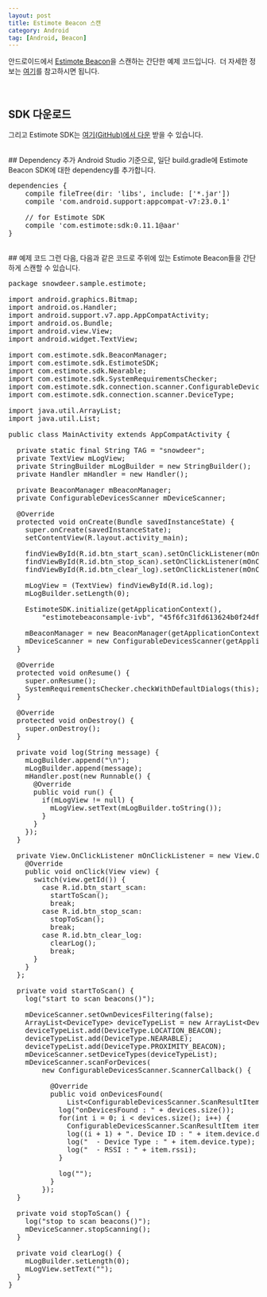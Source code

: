 ```yaml
---
layout: post
title: Estimote Beacon 스캔
category: Android
tag: [Android, Beacon]
---
```


안드로이드에서 [Estimote Beacon](http://estimote.com/)을 스캔하는 간단한 예제 코드입니다. 
더 자세한 정보는 [여기](http://developer.estimote.com/)를 참고하시면 됩니다.

<br>

## SDK 다운로드
그리고 Estimote SDK는 [여기(GitHub)에서 다운](https://github.com/Estimote/Android-SDK) 받을 수 있습니다.

<br>
## Dependency 추가
Android Studio 기준으로, 일단 build.gradle에 Estimote Beacon SDK에 대한 dependency를 추가합니다.

<br>

<pre class="prettyprint">dependencies {
    compile fileTree(dir: 'libs', include: ['*.jar'])
    compile 'com.android.support:appcompat-v7:23.0.1'

    // for Estimote SDK
    compile 'com.estimote:sdk:0.11.1@aar'
}</pre>

<br>
## 예제 코드
그런 다음, 다음과 같은 코드로 주위에 있는 Estimote Beacon들을 간단하게 스캔할 수 있습니다.


<pre class="prettyprint">package snowdeer.sample.estimote;

import android.graphics.Bitmap;
import android.os.Handler;
import android.support.v7.app.AppCompatActivity;
import android.os.Bundle;
import android.view.View;
import android.widget.TextView;

import com.estimote.sdk.BeaconManager;
import com.estimote.sdk.EstimoteSDK;
import com.estimote.sdk.Nearable;
import com.estimote.sdk.SystemRequirementsChecker;
import com.estimote.sdk.connection.scanner.ConfigurableDevicesScanner;
import com.estimote.sdk.connection.scanner.DeviceType;

import java.util.ArrayList;
import java.util.List;

public class MainActivity extends AppCompatActivity {

  private static final String TAG = "snowdeer";
  private TextView mLogView;
  private StringBuilder mLogBuilder = new StringBuilder();
  private Handler mHandler = new Handler();

  private BeaconManager mBeaconManager;
  private ConfigurableDevicesScanner mDeviceScanner;

  @Override
  protected void onCreate(Bundle savedInstanceState) {
    super.onCreate(savedInstanceState);
    setContentView(R.layout.activity_main);

    findViewById(R.id.btn_start_scan).setOnClickListener(mOnClickListener);
    findViewById(R.id.btn_stop_scan).setOnClickListener(mOnClickListener);
    findViewById(R.id.btn_clear_log).setOnClickListener(mOnClickListener);

    mLogView = (TextView) findViewById(R.id.log);
    mLogBuilder.setLength(0);

    EstimoteSDK.initialize(getApplicationContext(),
        "estimotebeaconsample-ivb", "45f6fc31fd613624b0f24df41b121db6");

    mBeaconManager = new BeaconManager(getApplicationContext());
    mDeviceScanner = new ConfigurableDevicesScanner(getApplicationContext());
  }

  @Override
  protected void onResume() {
    super.onResume();
    SystemRequirementsChecker.checkWithDefaultDialogs(this);
  }

  @Override
  protected void onDestroy() {
    super.onDestroy();
  }

  private void log(String message) {
    mLogBuilder.append("\n");
    mLogBuilder.append(message);
    mHandler.post(new Runnable() {
      @Override
      public void run() {
        if(mLogView != null) {
          mLogView.setText(mLogBuilder.toString());
        }
      }
    });
  }

  private View.OnClickListener mOnClickListener = new View.OnClickListener() {
    @Override
    public void onClick(View view) {
      switch(view.getId()) {
        case R.id.btn_start_scan:
          startToScan();
          break;
        case R.id.btn_stop_scan:
          stopToScan();
          break;
        case R.id.btn_clear_log:
          clearLog();
          break;
      }
    }
  };

  private void startToScan() {
    log("start to scan beacons()");

    mDeviceScanner.setOwnDevicesFiltering(false);
    ArrayList&lt;DeviceType&gt; deviceTypeList = new ArrayList&lt;DeviceType&gt;();
    deviceTypeList.add(DeviceType.LOCATION_BEACON);
    deviceTypeList.add(DeviceType.NEARABLE);
    deviceTypeList.add(DeviceType.PROXIMITY_BEACON);
    mDeviceScanner.setDeviceTypes(deviceTypeList);
    mDeviceScanner.scanForDevices(
        new ConfigurableDevicesScanner.ScannerCallback() {

          @Override
          public void onDevicesFound(
              List&lt;ConfigurableDevicesScanner.ScanResultItem&gt; devices) {
            log("onDevicesFound : " + devices.size());
            for(int i = 0; i &lt; devices.size(); i++) {
              ConfigurableDevicesScanner.ScanResultItem item = devices.get(i);
              log((i + 1) + ". Device ID : " + item.device.deviceId);
              log("  - Device Type : " + item.device.type);
              log("  - RSSI : " + item.rssi);
            }

            log("");
          }
        });
  }

  private void stopToScan() {
    log("stop to scan beacons()");
    mDeviceScanner.stopScanning();
  }

  private void clearLog() {
    mLogBuilder.setLength(0);
    mLogView.setText("");
  }
}</pre>
